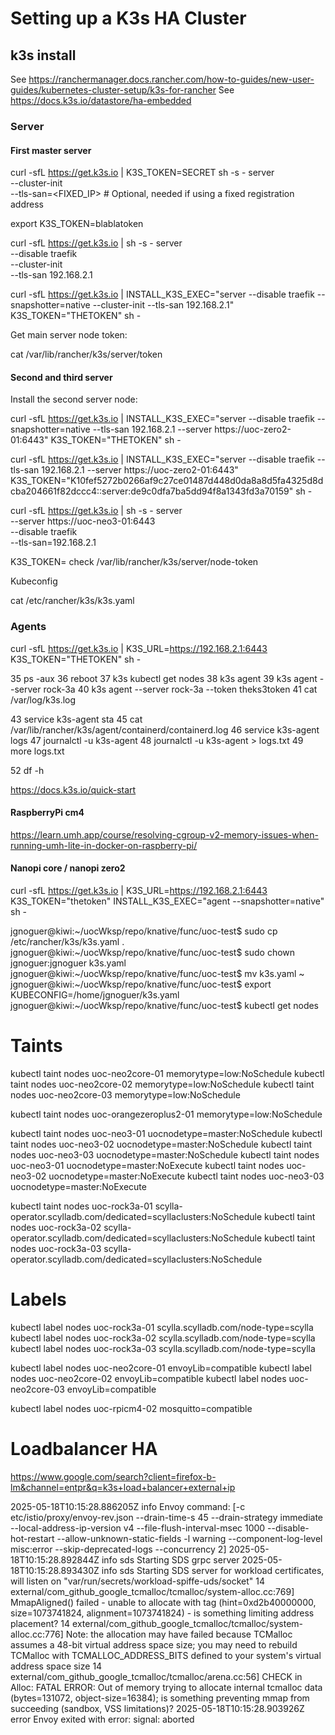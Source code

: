 # Setting up a K3s HA Cluster

## k3s install

See https://ranchermanager.docs.rancher.com/how-to-guides/new-user-guides/kubernetes-cluster-setup/k3s-for-rancher
See https://docs.k3s.io/datastore/ha-embedded


### Server

#### First master server

curl -sfL https://get.k3s.io | K3S_TOKEN=SECRET sh -s - server \
    --cluster-init \
    --tls-san=<FIXED_IP> # Optional, needed if using a fixed registration address

export K3S_TOKEN=blablatoken

curl -sfL https://get.k3s.io | sh -s - server \
    --disable traefik \
    --cluster-init \
    --tls-san 192.168.2.1

curl -sfL https://get.k3s.io | INSTALL_K3S_EXEC="server --disable traefik --snapshotter=native --cluster-init --tls-san 192.168.2.1" K3S_TOKEN="THETOKEN" sh -


Get main server node token:

cat /var/lib/rancher/k3s/server/token

#### Second and third server

Install the second server node:

curl -sfL https://get.k3s.io | INSTALL_K3S_EXEC="server --disable traefik --snapshotter=native --tls-san 192.168.2.1 --server https://uoc-zero2-01:6443" K3S_TOKEN="THETOKEN" sh -

curl -sfL https://get.k3s.io | INSTALL_K3S_EXEC="server --disable traefik --tls-san 192.168.2.1 --server https://uoc-zero2-01:6443" K3S_TOKEN="K10fef5272b0266af9c27ce01487d448d0da8a8d5fa4325d8dcba204661f82dccc4::server:de9c0dfa7ba5dd94f8a1343fd3a70159" sh -

curl -sfL https://get.k3s.io | sh -s - server \
    --server https://uoc-neo3-01:6443 \
    --disable traefik \
    --tls-san=192.168.2.1




K3S_TOKEN=
check /var/lib/rancher/k3s/server/node-token

Kubeconfig

 cat /etc/rancher/k3s/k3s.yaml


### Agents

curl -sfL https://get.k3s.io | K3S_URL=https://192.168.2.1:6443 K3S_TOKEN="THETOKEN" sh -

   35  ps -aux
   36  reboot
   37  k3s kubectl get nodes
   38  k3s agent
   39  k3s agent --server rock-3a
   40  k3s agent --server rock-3a --token theks3token
   41  cat /var/log/k3s.log

   43  service k3s-agent sta
   45  cat /var/lib/rancher/k3s/agent/containerd/containerd.log
   46  service k3s-agent logs
   47  journalctl -u k3s-agent
   48  journalctl -u k3s-agent > logs.txt
   49  more logs.txt 

   52  df -h

https://docs.k3s.io/quick-start

#### RaspberryPi cm4

https://learn.umh.app/course/resolving-cgroup-v2-memory-issues-when-running-umh-lite-in-docker-on-raspberry-pi/

#### Nanopi core / nanopi zero2

curl -sfL https://get.k3s.io | K3S_URL=https://192.168.2.1:6443 K3S_TOKEN="thetoken" INSTALL_K3S_EXEC="agent --snapshotter=native" sh -


jgnoguer@kiwi:~/uocWksp/repo/knative/func/uoc-test$ sudo cp /etc/rancher/k3s/k3s.yaml .
jgnoguer@kiwi:~/uocWksp/repo/knative/func/uoc-test$ sudo chown jgnoguer:jgnoguer k3s.yaml 
jgnoguer@kiwi:~/uocWksp/repo/knative/func/uoc-test$ mv k3s.yaml ~
jgnoguer@kiwi:~/uocWksp/repo/knative/func/uoc-test$ export KUBECONFIG=/home/jgnoguer/k3s.yaml 
jgnoguer@kiwi:~/uocWksp/repo/knative/func/uoc-test$ kubectl get nodes



# Taints

kubectl taint nodes uoc-neo2core-01 memorytype=low:NoSchedule
kubectl taint nodes uoc-neo2core-02 memorytype=low:NoSchedule
kubectl taint nodes uoc-neo2core-03 memorytype=low:NoSchedule

kubectl taint nodes uoc-orangezeroplus2-01 memorytype=low:NoSchedule

kubectl taint nodes uoc-neo3-01 uocnodetype=master:NoSchedule
kubectl taint nodes uoc-neo3-02 uocnodetype=master:NoSchedule
kubectl taint nodes uoc-neo3-03 uocnodetype=master:NoSchedule
kubectl taint nodes uoc-neo3-01 uocnodetype=master:NoExecute
kubectl taint nodes uoc-neo3-02 uocnodetype=master:NoExecute
kubectl taint nodes uoc-neo3-03 uocnodetype=master:NoExecute

kubectl taint nodes uoc-rock3a-01 scylla-operator.scylladb.com/dedicated=scyllaclusters:NoSchedule
kubectl taint nodes uoc-rock3a-02 scylla-operator.scylladb.com/dedicated=scyllaclusters:NoSchedule
kubectl taint nodes uoc-rock3a-03 scylla-operator.scylladb.com/dedicated=scyllaclusters:NoSchedule


# Labels

kubectl label nodes uoc-rock3a-01 scylla.scylladb.com/node-type=scylla
kubectl label nodes uoc-rock3a-02 scylla.scylladb.com/node-type=scylla
kubectl label nodes uoc-rock3a-03 scylla.scylladb.com/node-type=scylla


kubectl label nodes uoc-neo2core-01 envoyLib=compatible
kubectl label nodes uoc-neo2core-02 envoyLib=compatible
kubectl label nodes uoc-neo2core-03 envoyLib=compatible

kubectl label nodes uoc-rpicm4-02 mosquitto=compatible

# Loadbalancer HA

https://www.google.com/search?client=firefox-b-lm&channel=entpr&q=k3s+load+balancer+external+ip


2025-05-18T10:15:28.886205Z	info	Envoy command: [-c etc/istio/proxy/envoy-rev.json --drain-time-s 45 --drain-strategy immediate --local-address-ip-version v4 --file-flush-interval-msec 1000 --disable-hot-restart --allow-unknown-static-fields -l warning --component-log-level misc:error --skip-deprecated-logs --concurrency 2]
2025-05-18T10:15:28.892844Z	info	sds	Starting SDS grpc server
2025-05-18T10:15:28.893430Z	info	sds	Starting SDS server for workload certificates, will listen on "var/run/secrets/workload-spiffe-uds/socket"
14 external/com_github_google_tcmalloc/tcmalloc/system-alloc.cc:769] MmapAligned() failed - unable to allocate with tag (hint=0xd2b40000000, size=1073741824, alignment=1073741824) - is something limiting address placement?
14 external/com_github_google_tcmalloc/tcmalloc/system-alloc.cc:776] Note: the allocation may have failed because TCMalloc assumes a 48-bit virtual address space size; you may need to rebuild TCMalloc with TCMALLOC_ADDRESS_BITS defined to your system's virtual address space size
14 external/com_github_google_tcmalloc/tcmalloc/arena.cc:56] CHECK in Alloc: FATAL ERROR: Out of memory trying to allocate internal tcmalloc data (bytes=131072, object-size=16384); is something preventing mmap from succeeding (sandbox, VSS limitations)?
2025-05-18T10:15:28.903926Z	error	Envoy exited with error: signal: aborted